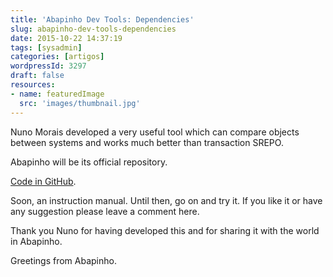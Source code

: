 ```yaml
---
title: 'Abapinho Dev Tools: Dependencies'
slug: abapinho-dev-tools-dependencies
date: 2015-10-22 14:37:19
tags: [sysadmin]
categories: [artigos]
wordpressId: 3297
draft: false
resources:
- name: featuredImage
  src: 'images/thumbnail.jpg'
---
```

Nuno Morais developed a very useful tool which can compare objects between systems and works much better than transaction SREPO.

Abapinho will be its official repository.

[Code in GitHub][1].

Soon, an instruction manual. Until then, go on and try it. If you like it or have any suggestion please leave a comment here.

Thank you Nuno for having developed this and for sharing it with the world in Abapinho.

Greetings from Abapinho.

   [1]: https://github.com/abapinho/abapinho_dev_tools
